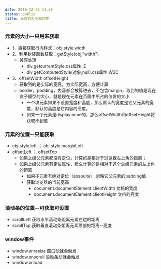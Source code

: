 ```yaml
---
date: 2016-12-21 14:30
status: public
title: 元素的大小和位置
---
```


                                                                                                                                                                                             
### 元素的大小--只用来获取
* 1、直接获取行内样式：obj.style.width
* 2、利用封装函数获取：getStyle(obj,"width")
    * 兼容处理 
        * div.getcurrentStyle.css属性  IE
        * div.getComputedStyle(对象,null).css属性  W3C
* 3、offsetWidth            offsetHeight
    * 获取到的是实际的宽高，为实际宽高，方便计算
    * border，padding，内容都会被算进去，不包含margin，取到的值是现在盒子模型的大小，就是现在元素在页面中所占的位置的大小
        * 一个块元素如果不设置宽度和高度，那么默认的宽度是它父元素的宽度，默认的高度是它内容的高度。
        * 如果一个元素是display:none的，那么offsetWidth和offsetHeight将获取不到值
        
### 元素的位置--只能获取
* obj.style.left  ；  obj.style.marginLeft
* offsetLeft ； offsetTop
  * 如果上级父元素都没有定位，计算的是相对于浏览器左上角的距离；
  * 如果上级父元素有定位属性，那么计算的是相对于这个父级元素的左上角的距离
    * 如果子元素有绝对定位（absoulte）,忽略它父元素的padding值
    * 获取浏览器的当前宽高
        * document.documentElement.clientWidth 文档的宽度
        * document.documentElement.clientHeight 文档的高度
    
### 滚动条的位置--可获取可设置
* scrollLeft 获取水平滚动条距离元素左边的距离
* scrollTop 获取垂直滚动条距离元素顶部的距离--高度
### window事件
* window.onresize  窗口动就会触发
* window.onscroll 滚动条动就会触发
* window.onload